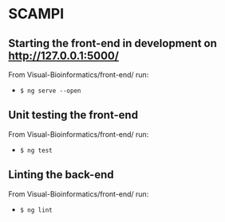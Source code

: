 # SCAMPI

## Starting the front-end in development on http://127.0.0.1:5000/
From Visual-Bioinformatics/front-end/ run:
* `$ ng serve --open`

## Unit testing the front-end
From Visual-Bioinformatics/front-end/ run:
* `$ ng test`

## Linting the back-end
From Visual-Bioinformatics/front-end/ run:
* `$ ng lint`
